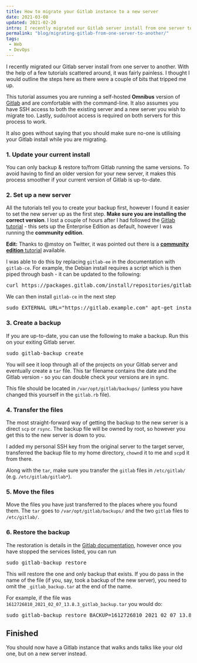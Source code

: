 ```yaml
---
title: How to migrate your Gitlab instance to a new server
date: 2021-03-08
updated: 2021-02-20
intro: I recently migrated our Gitlab server install from one server to another. With the help of a few tutorials it was fairly painless, however I thought I would outline the steps here
permalink: "blog/migrating-gitlab-from-one-server-to-another/"
tags:
 - Web
 - DevOps
---
```


I recently migrated our Gitlab server install from one server to another. With the help of a few tutorials scattered around, it was fairly painless. I thought I would outline the steps here as there were a couple of bits that tripped me up.

This tutorial assumes you are running a self-hosted **Omnibus** version of [Gitlab](https://about.gitlab.com/) and are comfortable with the command-line. It also assumes you have SSH access to both the existing server and a new server you wish to migrate too. Lastly, sudo/root access is required on both servers for this process to work.

It also goes without saying that you should make sure no-one is utilising your Gitlab install while you are migrating.

### 1. Update your current install

You can only backup & restore to/from Gitlab running the same versions. To avoid having to find an older version for your new server, it makes this process smoother if your current version of Gitlab is up-to-date.

### 2. Set up a new server

All the tutorials tell you to create your backup first, however I found it easier to set the new server up as the first step. **Make sure you are installing the correct version**. I lost a couple of hours after I had followed the [Gitlab tutorial](https://about.gitlab.com/install/) - this sets up the Enterprise Edition as default, however I was running the **community edition**.

**Edit:** Thanks to @mstoy on Twitter, it was pointed out there is a [**community edition** tutorial](https://about.gitlab.com/install/?version=ce) available.

I was able to do this by replacing `gitlab-ee` in the documentation with `gitlab-ce`. For example, the Debian install requires a script which is then piped through bash - it can be updated to the following:

<pre class="language-bash">curl https://packages.gitlab.com/install/repositories/gitlab/gitlab-ce/script.deb.sh | sudo bash</pre>

We can then install `gitlab-ce` in the next step

<pre class="language-bash">sudo EXTERNAL_URL="https://gitlab.example.com" apt-get install gitlab-ce
</pre>

### 3. Create a backup

If you are up-to-date, you can use the following to make a backup. Run this on your exiting Gitlab server.

<pre class="language-bash">sudo gitlab-backup create</pre>

You will see it loop through all of the projects on your Gitlab server and eventually create a `tar` file. This tar filename contains the date and the Gitlab version - so you can double check your versions are in sync.

This file should be located in `/var/opt/gitlab/backups/` (unless you have changed this yourself in the `gitlab.rb` file).

### 4. Transfer the files

The most straight-forward way of getting the backup to the new server is a direct `scp` or `rsync`. The backup file will be owned by root, so however you get this to the new server is down to you.

I added my personal SSH key from the original server to the target server, transferred the backup file to my home directory, `chown`d it to me and `scp`d it from there.

Along with the `tar`, make sure you transfer the `gitlab` files in `/etc/gitlab/` (e.g. `/etc/gitlab/gitlab*`).

### 5. Move the files

Move the files you have just transferred to the places where you found them. The `tar` goes to `/var/opt/gitlab/backups/` and the two `gitlab` files to `/etc/gitlab/`.

### 6. Restore the backup

The restoration is details in the [Gitlab documentation](https://docs.gitlab.com/ee/raketasks/backup_restore.html#restore-for-omnibus-gitlab-installations), however once you have stopped the services listed, you can run

<pre class="language-bash">sudo gitlab-backup restore </pre>

This will restore the one and only backup that exists. If you do pass in the name of the file (if you, say, took a backup of the new server), you need to omit the `_gitlab_backup.tar` at the end of the name.

For example, if the file was `1612726810_2021_02_07_13.8.3_gitlab_backup.tar` you would do:

<pre class="language-bash">sudo gitlab-backup restore BACKUP=1612726810_2021_02_07_13.8.3</pre>

## Finished

You should now have a Gitlab instance that walks ands talks like your old one, but on a new server instead.
